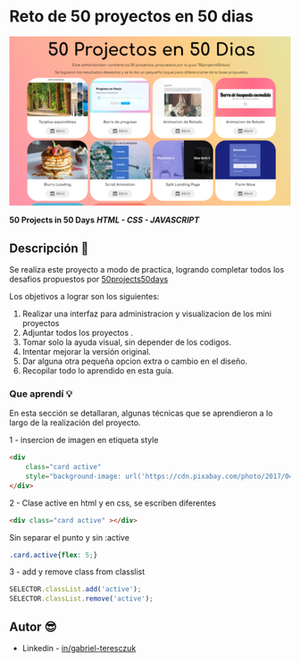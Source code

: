 
# Reto de 50 proyectos en 50 dias

![preview](./img/preview.png)


**50 Projects in 50 Days**
***HTML - CSS - JAVASCRIPT***


## Descripción 📑

Se realiza este proyecto a modo de practica, logrando completar todos los desafios propuestos por [50projects50days](https://github.com/bradtraversy/50projects50days)

Los objetivos a lograr son los siguientes:

 1. Realizar una interfaz para administracion y visualizacion de los mini proyectos
 2. Adjuntar todos los proyectos .
 3. Tomar solo la ayuda visual, sin depender de los codigos.
 4. Intentar mejorar la versión original.
 5. Dar alguna otra pequeña opcion extra o cambio en el diseño.
 6. Recopilar todo lo aprendido en esta guía.

  



### Que aprendí 💡

En esta sección se detallaran, algunas técnicas que se aprendieron a lo largo de la realización del proyecto.

1 - insercion de imagen en etiqueta style

```html
<div  
	class="card active"  
	style="background-image: url('https://cdn.pixabay.com/photo/2017/04/09/09/56/avenue-2215317_960_720.jpg')">
</div>
```

2 - Clase active en html y en css, se escriben diferentes

```html
<div class="card active" ></div>
```
Sin separar el punto y sin :active
```css
.card.active{flex: 5;}
```

3 -  add y remove class from classlist
```js
SELECTOR.classList.add('active');
SELECTOR.classList.remove('active');
```



## Autor 😎

- Linkedin - [in/gabriel-teresczuk](https://www.linkedin.com/in/gabriel-teresczuk/)
